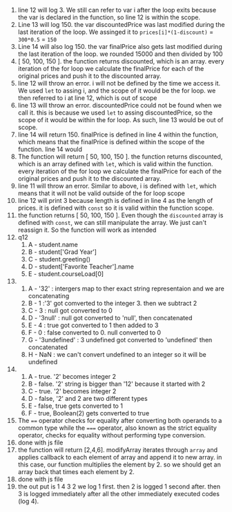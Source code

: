 1. line 12 will log 3. We still can refer to var i after the loop exits because the var is declared in the function, so line 12 is within the scope.
2. Line 13 will log 150. the var discountedPrice was last modified during the last iteration of the loop. We assinged it to `prices[i]*(1-discount)` = `300*0.5` = `150`
3. Line 14 will also log 150. the var finalPrice also gets last modified during the last iteration of the loop. we rounded 15000 and then divided by 100
4. [ 50, 100, 150 ]. the function returns discounted, which is an array. every iteration of the for loop we calculate the finalPrice for each of the original prices and push it to the discounted array.
5. line 12 will throw an error. i will not be defined by the time we access it. We used `let` to assing i, and the scope of it would be the for loop. we then referred to i at line 12, which is out of scope
6. line 13 will throw an error. discountedPrice could not be found when we call it. this is because we used `let` to assing discountedPrice, so the scope of it would be within the for loop. As such, line 13 would be out of scope.
7. line 14 will return 150. finalPrice is defined in line 4 within the function, which means that the finalPrice is defined within the scope of the function. line 14 would 
8. The function will return [ 50, 100, 150 ]. the function returns discounted, which is an array defined with `let`, which is valid within the function. every iteration of the for loop we calculate the finalPrice for each of the original prices and push it to the discounted array.
9. line 11 will throw an error. Similar to above, i is defined with `let`, which means that it will not be valid outside of the for loop scope
10. line 12 will print 3 because length is defined in line 4 as the length of prices. it is defined with `const` so it is valid within the function scope.
11. the function returns [ 50, 100, 150 ]. Even though the `discounted` array is defined with `const`, we can still manipulate the array. We just can't reassign it. So the function will work as intended
12. q12
    1.  A - student.name
    2.  B - student['Grad Year']
    3.  C - student.greeting()
    4.  D - student['Favorite Teacher'].name
    5.  E - student.courseLoad[0]
13. 
    1.  A - '32' : intergers map to ther exact string representaion and we are concatenating
    2.  B - 1 :'3' got comverted to the integer 3. then we subtract 2
    3.  C - 3 : null got converted to 0
    4.  D - '3null' : null got converted to 'null', then concatenated
    5.  E - 4 : true got converted to 1 then added to 3
    6.  F - 0 : false converted to 0. null converted to 0
    7.  G - '3undefined' : 3 undefined got converted to 'undefined' then concatenated
    8.  H - NaN : we can't convert undefined to an integer so it will be undefined
14. 
    1.  A - true. '2' becomes integer 2
    2.  B - false. '2' string is bigger than '12' because it started with 2
    3.  C - true. '2' becomes integer 2
    4.  D - false, '2' and 2 are two different types
    5.  E - false, true gets converted to 1
    6.  F - true, Boolean(2) gets converted to true
15. The `==` operator checks for equality after converting both operands to a common type while the `===` operator, also known as the strict equality operator, checks for equality without performing type conversion.
16. done with js file
17. the function will return [2,4,6]. modifyArray iterates through `array` and applies callback to each element of array and append it to new array. in this case, our function multiplies the element by 2. so we should get an array back that times each element by 2.
18. done with js file
19. the out put is
1
4
3
2
we log 1 first. then 2 is logged 1 second after. then 3 is logged immediately after all the other immediately executed codes (log 4).
